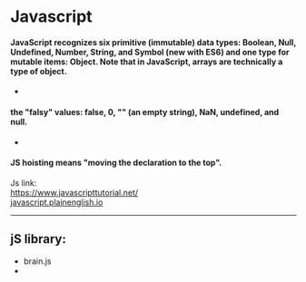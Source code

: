 # Javascript  

#### JavaScript recognizes six primitive (immutable) data types: Boolean, Null, Undefined, Number, String, and Symbol (new with ES6) and one type for mutable items: Object. Note that in JavaScript, arrays are technically a type of object.  
-  
#### the "falsy" values: false, 0, "" (an empty string), NaN, undefined, and null.  
-  

#### JS hoisting means "moving the declaration to the top".  
Js link:  
https://www.javascripttutorial.net/  
[javascript.plainenglish.io](https://javascript.plainenglish.io/)  

-------  

## jS library:
  - brain.js  
  - 
